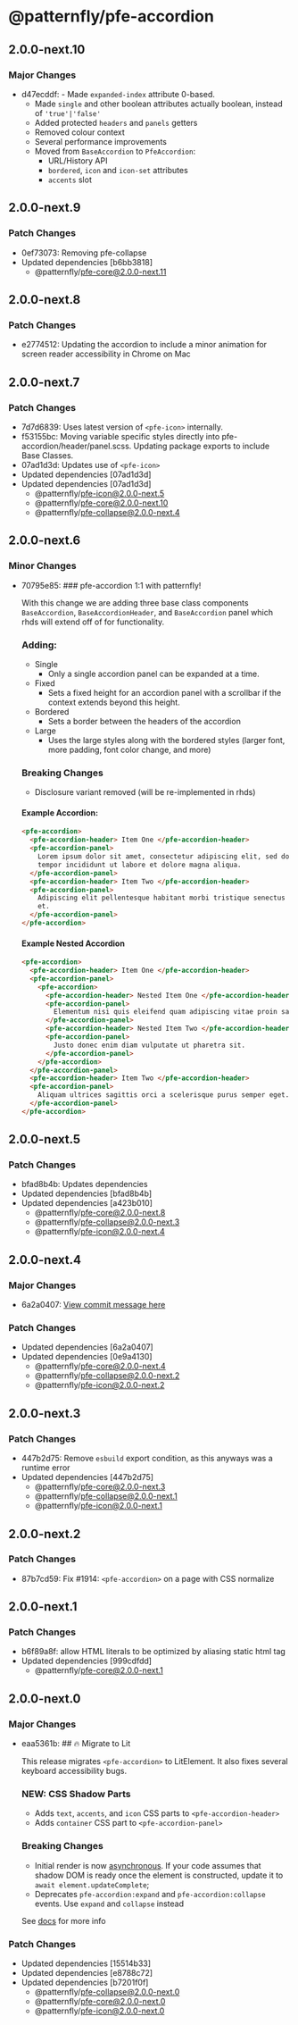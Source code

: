 # @patternfly/pfe-accordion

## 2.0.0-next.10

### Major Changes

- d47ecddf: - Made `expanded-index` attribute 0-based.
  - Made `single` and other boolean attributes actually boolean, instead of
    `'true'|'false'`
  - Added protected `headers` and `panels` getters
  - Removed colour context
  - Several performance improvements
  - Moved from `BaseAccordion` to `PfeAccordion`:
    - URL/History API
    - `bordered`, `icon` and `icon-set` attributes
    - `accents` slot

## 2.0.0-next.9

### Patch Changes

- 0ef73073: Removing pfe-collapse
- Updated dependencies [b6bb3818]
  - @patternfly/pfe-core@2.0.0-next.11

## 2.0.0-next.8

### Patch Changes

- e2774512: Updating the accordion to include a minor animation for screen reader accessibility in Chrome on Mac

## 2.0.0-next.7

### Patch Changes

- 7d7d6839: Uses latest version of `<pfe-icon>` internally.
- f53155bc: Moving variable specific styles directly into pfe-accordion/header/panel.scss. Updating package exports to include Base Classes.
- 07ad1d3d: Updates use of `<pfe-icon>`
- Updated dependencies [07ad1d3d]
- Updated dependencies [07ad1d3d]
  - @patternfly/pfe-icon@2.0.0-next.5
  - @patternfly/pfe-core@2.0.0-next.10
  - @patternfly/pfe-collapse@2.0.0-next.4

## 2.0.0-next.6

### Minor Changes

- 70795e85: ### pfe-accordion 1:1 with patternfly!

  With this change we are adding three base class components `BaseAccordion`, `BaseAccordionHeader`, and `BaseAccordion` panel which rhds will extend off of for functionality.

  ### Adding:

  - Single
    - Only a single accordion panel can be expanded at a time.
  - Fixed
    - Sets a fixed height for an accordion panel with a scrollbar if the context extends beyond this height.
  - Bordered
    - Sets a border between the headers of the accordion
  - Large
    - Uses the large styles along with the bordered styles (larger font, more padding, font color change, and more)

  ### Breaking Changes

  - Disclosure variant removed (will be re-implemented in rhds)

  #### Example Accordion:

  ```html
  <pfe-accordion>
    <pfe-accordion-header> Item One </pfe-accordion-header>
    <pfe-accordion-panel>
      Lorem ipsum dolor sit amet, consectetur adipiscing elit, sed do eiusmod
      tempor incididunt ut labore et dolore magna aliqua.
    </pfe-accordion-panel>
    <pfe-accordion-header> Item Two </pfe-accordion-header>
    <pfe-accordion-panel>
      Adipiscing elit pellentesque habitant morbi tristique senectus et netus
      et.
    </pfe-accordion-panel>
  </pfe-accordion>
  ```

  #### Example Nested Accordion

  ```html
  <pfe-accordion>
    <pfe-accordion-header> Item One </pfe-accordion-header>
    <pfe-accordion-panel>
      <pfe-accordion>
        <pfe-accordion-header> Nested Item One </pfe-accordion-header>
        <pfe-accordion-panel>
          Elementum nisi quis eleifend quam adipiscing vitae proin sagittis.
        </pfe-accordion-panel>
        <pfe-accordion-header> Nested Item Two </pfe-accordion-header>
        <pfe-accordion-panel>
          Justo donec enim diam vulputate ut pharetra sit.
        </pfe-accordion-panel>
      </pfe-accordion>
    </pfe-accordion-panel>
    <pfe-accordion-header> Item Two </pfe-accordion-header>
    <pfe-accordion-panel>
      Aliquam ultrices sagittis orci a scelerisque purus semper eget.
    </pfe-accordion-panel>
  </pfe-accordion>
  ```

## 2.0.0-next.5

### Patch Changes

- bfad8b4b: Updates dependencies
- Updated dependencies [bfad8b4b]
- Updated dependencies [a423b010]
  - @patternfly/pfe-core@2.0.0-next.8
  - @patternfly/pfe-collapse@2.0.0-next.3
  - @patternfly/pfe-icon@2.0.0-next.4

## 2.0.0-next.4

### Major Changes

- 6a2a0407: [View commit message here](https://gist.github.com/heyMP/200fc0b840690541475923facba393ab)

### Patch Changes

- Updated dependencies [6a2a0407]
- Updated dependencies [0e9a4130]
  - @patternfly/pfe-core@2.0.0-next.4
  - @patternfly/pfe-collapse@2.0.0-next.2
  - @patternfly/pfe-icon@2.0.0-next.2

## 2.0.0-next.3

### Patch Changes

- 447b2d75: Remove `esbuild` export condition, as this anyways was a runtime error
- Updated dependencies [447b2d75]
  - @patternfly/pfe-core@2.0.0-next.3
  - @patternfly/pfe-collapse@2.0.0-next.1
  - @patternfly/pfe-icon@2.0.0-next.1

## 2.0.0-next.2

### Patch Changes

- 87b7cd59: Fix #1914: `<pfe-accordion>` on a page with CSS normalize

## 2.0.0-next.1

### Patch Changes

- b6f89a8f: allow HTML literals to be optimized by aliasing static html tag
- Updated dependencies [999cdfdd]
  - @patternfly/pfe-core@2.0.0-next.1

## 2.0.0-next.0

### Major Changes

- eaa5361b: ## 🔥 Migrate to Lit

  This release migrates `<pfe-accordion>` to LitElement. It also fixes several keyboard accessibility bugs.

  ### NEW: CSS Shadow Parts

  - Adds `text`, `accents`, and `icon` CSS parts to `<pfe-accordion-header>`
  - Adds `container` CSS part to `<pfe-accordion-panel>`

  ### Breaking Changes

  - Initial render is now [asynchronous](https://lit.dev/docs/components/lifecycle/#reactive-update-cycle).
    If your code assumes that shadow DOM is ready once the element is constructed, update it to `await element.updateComplete`;
  - Deprecates `pfe-accordion:expand` and `pfe-accordion:collapse` events. Use `expand` and `collapse` instead

  See [docs](https://patternflyelements.org/components/autocomplete/) for more info

### Patch Changes

- Updated dependencies [15514b33]
- Updated dependencies [e8788c72]
- Updated dependencies [b7201f0f]
  - @patternfly/pfe-collapse@2.0.0-next.0
  - @patternfly/pfe-core@2.0.0-next.0
  - @patternfly/pfe-icon@2.0.0-next.0
